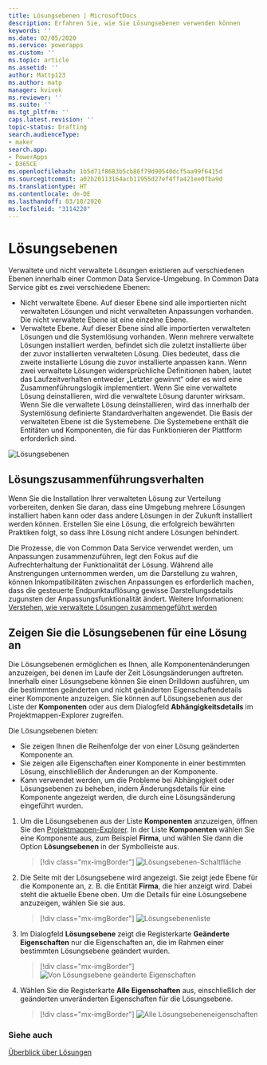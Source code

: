 ```yaml
---
title: Lösungsebenen | MicrosoftDocs
description: Erfahren Sie, wie Sie Lösungsebenen verwenden können
keywords: ''
ms.date: 02/05/2020
ms.service: powerapps
ms.custom: ''
ms.topic: article
ms.assetid: ''
author: Mattp123
ms.author: matp
manager: kvivek
ms.reviewer: ''
ms.suite: ''
ms.tgt_pltfrm: ''
caps.latest.revision: ''
topic-status: Drafting
search.audienceType:
- maker
search.app:
- PowerApps
- D365CE
ms.openlocfilehash: 1b5d71f8683b5cb86f79d90540dcf5aa99f6415d
ms.sourcegitcommit: a02b20113164acb11955d27ef4ffa421ee0fba9d
ms.translationtype: HT
ms.contentlocale: de-DE
ms.lasthandoff: 03/10/2020
ms.locfileid: "3114220"
---
```

# <a name="solution-layers"></a>Lösungsebenen

Verwaltete und nicht verwaltete Lösungen existieren auf verschiedenen Ebenen innerhalb einer Common Data Service-Umgebung. In Common Data Service gibt es zwei verschiedene Ebenen:  
- Nicht verwaltete Ebene. Auf dieser Ebene sind alle importierten nicht verwalteten Lösungen und nicht verwalteten Anpassungen vorhanden. Die nicht verwaltete Ebene ist eine einzelne Ebene.  
- Verwaltete Ebene. Auf dieser Ebene sind alle importierten verwalteten Lösungen und die Systemlösung vorhanden. Wenn mehrere verwaltete Lösungen installiert werden, befindet sich die zuletzt installierte über der zuvor installierten verwalteten Lösung. Dies bedeutet, dass die zweite installierte Lösung die zuvor installierte anpassen kann. Wenn zwei verwaltete Lösungen widersprüchliche Definitionen haben, lautet das Laufzeitverhalten entweder „Letzter gewinnt“ oder es wird eine Zusammenführungslogik implementiert.  Wenn Sie eine verwaltete Lösung deinstallieren, wird die verwaltete Lösung darunter wirksam. Wenn Sie die verwaltete Lösung deinstallieren, wird das innerhalb der Systemlösung definierte Standardverhalten angewendet. Die Basis der verwalteten Ebene ist die Systemebene. Die Systemebene enthält die Entitäten und Komponenten, die für das Funktionieren der Plattform erforderlich sind. 

![Lösungsebenen](media/solution-layers.png)

## <a name="solution-merge-behavior"></a>Lösungszusammenführungsverhalten
Wenn Sie die Installation Ihrer verwalteten Lösung zur Verteilung vorbereiten, denken Sie daran, dass eine Umgebung mehrere Lösungen installiert haben kann oder dass andere Lösungen in der Zukunft installiert werden können. Erstellen Sie eine Lösung, die erfolgreich bewährten Praktiken folgt, so dass Ihre Lösung nicht andere Lösungen behindert.

Die Prozesse, die von Common Data Service verwendet werden, um Anpassungen zusammenzuführen, legt den Fokus auf die Aufrechterhaltung der Funktionalität der Lösung. Während alle Anstrengungen unternommen werden, um die Darstellung zu wahren, können Inkompatibilitäten zwischen Anpassungen es erforderlich machen, dass die gesteuerte Endpunktauflösung gewisse Darstellungsdetails zugunsten der Anpassungsfunktionalität ändert. Weitere Informationen: [Verstehen, wie verwaltete Lösungen zusammengeführt werden](../../developer/common-data-service/understand-managed-solutions-merged.md)

## <a name="view-the-solution-layers-for-a-component"></a>Zeigen Sie die Lösungsebenen für eine Lösung an
Die Lösungsebenen ermöglichen es Ihnen, alle Komponentenänderungen anzuzeigen, bei denen im Laufe der Zeit Lösungsänderungen auftreten. Innerhalb einer Lösungsebene können Sie einen Drilldown ausführen, um die bestimmten geänderten und nicht geänderten Eigenschaftendetails einer Komponente anzuzeigen. Sie können auf Lösungsebenen aus der Liste der **Komponenten** oder aus dem Dialogfeld **Abhängigkeitsdetails** im Projektmappen-Explorer zugreifen. 

Die Lösungsebenen bieten: 
-   Sie zeigen Ihnen die Reihenfolge der von einer Lösung geänderten Komponente an. 
-   Sie zeigen alle Eigenschaften einer Komponente in einer bestimmten Lösung, einschließlich der Änderungen an der Komponente. 
-   Kann verwendet werden, um die Probleme bei Abhängigkeit oder Lösungsebenen zu beheben, indem Änderungsdetails für eine Komponente angezeigt werden, die durch eine Lösungsänderung eingeführt wurden.

1. Um die Lösungsebenen aus der Liste **Komponenten** anzuzeigen, öffnen Sie den [Projektmappen-Explorer](../model-driven-apps/advanced-navigation.md#solution-explorer). In der Liste **Komponenten** wählen Sie eine Komponente aus, zum Beispiel **Firma**, und wählen Sie dann die Option **Lösungsebenen** in der Symbolleiste aus. 

   > [!div class="mx-imgBorder"] 
   > ![Lösungsebenen-Schaltfläche](media/solution-layers-toolbar.png "Lösungsebenen-Schaltfläche")

2. Die Seite mit der Lösungsebene wird angezeigt. Sie zeigt jede Ebene für die Komponente an, z. B. die Entität **Firma**, die hier anzeigt wird. Dabei steht die aktuelle Ebene oben. Um die Details für eine Lösungsebene anzuzeigen, wählen Sie sie aus. 

   > [!div class="mx-imgBorder"] 
   > ![Lösungsebenenliste](media/solution-layers-list.png "Lösungsebenenliste")

3. Im Dialogfeld **Lösungsebene** zeigt die Registerkarte **Geänderte Eigenschaften** nur die Eigenschaften an, die im Rahmen einer bestimmten Lösungsebene geändert wurden. 

   > [!div class="mx-imgBorder"] 
   > ![Von Lösungsebene geänderte Eigenschaften](media/solution-layers-change-prop.png "Von Lösungsebene geänderte Eigenschaften")

4. Wählen Sie die Registerkarte **Alle Eigenschaften** aus, einschließlich der geänderten unveränderten Eigenschaften für die Lösungsebene. 

   > [!div class="mx-imgBorder"] 
   > ![Alle Lösungsebeneneigenschaften](media/solution-layers-all-prop.png "Alle Lösungsebeneneigenschaften")

### <a name="see-also"></a>Siehe auch
[Überblick über Lösungen](solutions-overview.md)
